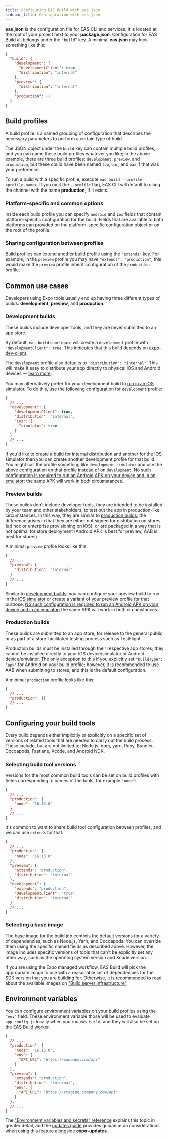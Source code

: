 ```yaml
---
title: Configuring EAS Build with eas.json
sidebar_title: Configuration with eas.json
---
```


**eas.json** is the configuration file for EAS CLI and services. It is located at the root of your project next to your **package.json**. Configuration for EAS Build all belongs under the `"build`" key. A minimal **eas.json** may look something like this:

```json
{
  "build": {
    "development": {
      "developmentClient": true,
      "distribution": "internal"
    },
    "preview": {
      "distribution": "internal"
    },
    "production": {}
  }
}
```

## Build profiles

A build profile is a named grouping of configuration that describes the necessary parameters to perform a certain type of build.

The JSON object under the `build` key can contain multiple build profiles, and you can name these build profiles whatever you like; in the above example, there are three build profiles: `development`, `preview`, and `production`, but these could have been named `foo`, `bar`, and `baz` if that was your preference.

To run a build with a specific profile, execute `eas build --profile <profile-name>`. If you omit the `--profile` flag, EAS CLI will default to using the channel with the name **production**, if it exists.

### Platform-specific and common options

Inside each build profile you can specify `android` and `ios` fields that contain platform-specific configuration for the build. Fields that are available to both platforms can provided on the platform-specific configuration object or on the root of the profile.

### Sharing configuration between profiles

Build profiles can extend another build profile using the `"extends"` key. For example, in the `preview` profile you may have `"extends": "production"`; this would make the `preview` profile inherit configuration of the `production` profile.

## Common use cases

Developers using Expo tools usually end up having three different types of builds: **development**, **preview**, and **production**.

### Development builds

These builds include developer tools, and they are never submitted to an app store.

By default, `eas build:configure` will create a `development` profile with `"developmentClient": true`. This indicates that this build depends on [expo-dev-client](/clients/introduction.md).

The `development` profile also defaults to `"distribution": "internal"`. This will make it easy to distribute your app directly to physical iOS and Android devices &mdash; [learn more](/build/internal-distribution.md).

You may alternatively prefer for your development build to [run in an iOS simulator](/build-reference/simulators.md). To do this, use the following configuration for `development` profile:

```json
{
  // ...
  "development": {
    "developmentClient": true,
    "distribution": "internal",
    "ios": {
      "simulator": true
    }
  }
  // ...
}
```

If you'd like to create a build for internal distribution and another for the iOS simulator then you can create another development profile for that build. You might call the profile something like `development-simulator` and use the above configuration on that profile instead of on `development`. [No such configuration is required to run an Android APK on your device and in an emulator](/build-reference/apk.md); the same APK will work in both circumstances.

### Preview builds

These builds don't include developer tools, they are intended to be installed by your team and other stakeholders, to test out the app in production-like circumstances. In this way, they are similar to [production builds](#production-builds); the difference arises in that they are either not signed for distribution on stores (ad hoc or enterprise provisioning on iOS), or are packaged in a way that is not optimal for store deployment (Android APK is best for preview, AAB is best for stores).

A minimal `preview` profile looks like this:

```json
{
  // ...
  "preview": {
    "distribution": "internal"
  }
  // ...
}
```

Similar to [development builds](#development-builds), you can configure your preview build to run in the [iOS simulator](/build-reference/simulators.md) or create a variant of your preview profile for that purpose. [No such configuration is required to run an Android APK on your device and in an emulator](/build-reference/apk.md); the same APK will work in both circumstances.

### Production builds

These builds are submitted to an app store, for release to the general public or as part of a store-facilitated testing process such as TestFlight.

Production builds must be installed through their respective app stores; they cannot be installed directly to your iOS device/simulator or Android device/emulator. The only exception to this if you explicitly set `"buildType": "apk"` for Android on your build profile; however, it is recommended to use AAB when submitting to stores, and this is the default configuration.

A minimal `production` profile looks like this:

```json
{
  // ...
  "production": {}
  // ...
}
```

## Configuring your build tools

Every build depends either implicitly or explicitly on a specific set of versions of related tools that are needed to carry out the build process. These include, but are not limited to: Node.js, npm, yarn, Ruby, Bundler, Cocoapods, Fastlane, Xcode, and Android NDK.

### Selecting build tool versions

Versions for the most common build tools can be set on build profiles with fields corresponding to names of the tools, for example `"node"`:

```json
{
  // ...
  "production": {
    "node": "16.13.0"
  }
  // ...
}
```

It's common to want to share build tool configuration between profiles, and we can use `extends` for that:

```json
{
  // ...
  "production": {
    "node": "16.13.0"
  },
  "preview": {
    "extends": "production",
    "distribution": "internal"
  },
  "development": {
    "extends": "production",
    "developmentClient": "true",
    "distribution": "internal"
  }
  // ...
}
```

### Selecting a base image

The base image for the build job controls the default versions for a variety of dependencies, such as Node.js, Yarn, and Cocoapods. You can override them using the specific named fields as described above. However, the image includes specific versions of tools that can't be explicitly set any other way, such as the operating system version and Xcode version.

If you are using the Expo managed workflow, EAS Build will pick the appropriate image to use with a reasonable set of dependencies for the SDK version that you are building for. Otherwise, it is recommended to read about the available images on ["Build server infrastructure"](/build-reference/infrastructure.md).

## Environment variables

You can configure environment variables on your build profiles using the `"env"` field. These environment variable those will be used to evaluate `app.config.js` locally when you run `eas build`, and they will also be set on the EAS Build worker.

```json
{
  // ...
  "production": {
    "node": "16.13.0",
    "env": {
      "API_URL": "https://company.com/api"
    }
  },
  "preview": {
    "extends": "production",
    "distribution": "internal",
    "env": {
      "API_URL": "https://staging.company.com/api"
    }
  },
  // ...
}
```

The ["Environment variables and secrets" reference](/build-reference/variables.md) explains this topic in greater detail, and the [updates guide](/build/updates.md) provides guidance on considerations when using this feature alongside **expo-updates**.
